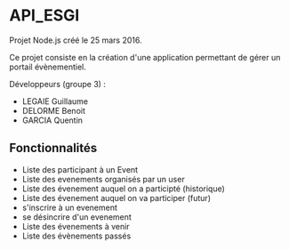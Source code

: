 # API_ESGI

Projet Node.js créé le 25 mars 2016.

Ce projet consiste en la création d'une application permettant de gérer un portail évènementiel.

Développeurs (groupe 3) : 
- LEGAIE Guillaume
- DELORME Benoit
- GARCIA Quentin

## Fonctionnalités
- Liste des participant à un Event
- Liste des evenements organisés par un user
- Liste des évenement auquel on a participté (historique)
- Liste des évenement auquel on va participer (futur)
- s'inscrire à un evenement
- se désincrire d'un evenement
- Liste des évenements à venir
- Liste des évènements passés
